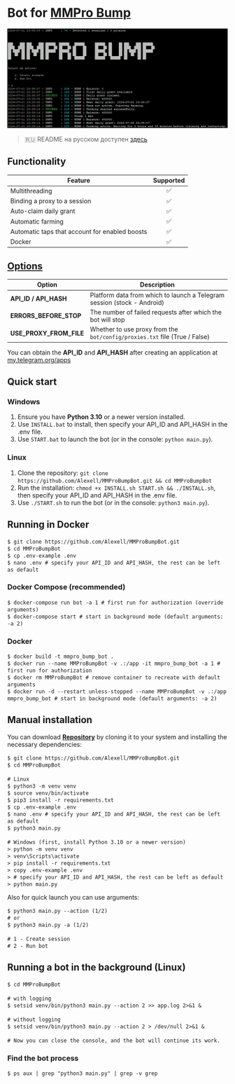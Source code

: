 # Bot for [MMPro Bump](https://alexell.ru/cc/mmpro)

![img1](.github/images/demo.png)

> 🇷🇺 README на русском доступен [здесь](README-RU.md)

## Functionality
| Feature                                                        | Supported  |
|----------------------------------------------------------------|:----------:|
| Multithreading                                                 |     ✅     |
| Binding a proxy to a session                                   |     ✅     |
| Auto-claim daily grant                                         |     ✅     |
| Automatic farming                                              |     ✅     |
| Automatic taps that account for enabled boosts                 |     ✅     |
| Docker                                                         |     ✅     |

## [Options](https://github.com/Alexell/MMProBumpBot/blob/main/.env-example)
| Option                  | Description                                                                |
|-------------------------|----------------------------------------------------------------------------|
| **API_ID / API_HASH**   | Platform data from which to launch a Telegram session (stock - Android)    |
| **ERRORS_BEFORE_STOP**  | The number of failed requests after which the bot will stop                |
| **USE_PROXY_FROM_FILE** | Whether to use proxy from the `bot/config/proxies.txt` file (True / False) |

You can obtain the **API_ID** and **API_HASH** after creating an application at [my.telegram.org/apps](https://my.telegram.org/apps)

## Quick start
### Windows
1. Ensure you have **Python 3.10** or a newer version installed.
2. Use `INSTALL.bat` to install, then specify your API_ID and API_HASH in the .env file.
3. Use `START.bat` to launch the bot (or in the console: `python main.py`).

### Linux
1. Clone the repository: `git clone https://github.com/Alexell/MMProBumpBot.git && cd MMProBumpBot`
2. Run the installation: `chmod +x INSTALL.sh START.sh && ./INSTALL.sh`, then specify your API_ID and API_HASH in the .env file.
3. Use `./START.sh` to run the bot (or in the console: `python3 main.py`).

## Running in Docker
```
$ git clone https://github.com/Alexell/MMProBumpBot.git
$ cd MMProBumpBot
$ cp .env-example .env
$ nano .env # specify your API_ID and API_HASH, the rest can be left as default
```
### Docker Compose (recommended)
```
$ docker-compose run bot -a 1 # first run for authorization (override arguments)
$ docker-compose start # start in background mode (default arguments: -a 2)
```
### Docker
```
$ docker build -t mmpro_bump_bot .
$ docker run --name MMProBumpBot -v .:/app -it mmpro_bump_bot -a 1 # first run for authorization
$ docker rm MMProBumpBot # remove container to recreate with default arguments
$ docker run -d --restart unless-stopped --name MMProBumpBot -v .:/app mmpro_bump_bot # start in background mode (default arguments: -a 2)
```

## Manual installation
You can download [**Repository**](https://github.com/Alexell/MMProBumpBot) by cloning it to your system and installing the necessary dependencies:
```
$ git clone https://github.com/Alexell/MMProBumpBot.git
$ cd MMProBumpBot

# Linux
$ python3 -m venv venv
$ source venv/bin/activate
$ pip3 install -r requirements.txt
$ cp .env-example .env
$ nano .env # specify your API_ID and API_HASH, the rest can be left as default
$ python3 main.py

# Windows (first, install Python 3.10 or a newer version)
> python -m venv venv
> venv\Scripts\activate
> pip install -r requirements.txt
> copy .env-example .env
> # specify your API_ID and API_HASH, the rest can be left as default
> python main.py
```

Also for quick launch you can use arguments:
```
$ python3 main.py --action (1/2)
# or
$ python3 main.py -a (1/2)

# 1 - Create session
# 2 - Run bot
```

## Running a bot in the background (Linux)
```
$ cd MMProBumpBot

# with logging
$ setsid venv/bin/python3 main.py --action 2 >> app.log 2>&1 &

# without logging
$ setsid venv/bin/python3 main.py --action 2 > /dev/null 2>&1 &

# Now you can close the console, and the bot will continue its work.
```

### Find the bot process
```
$ ps aux | grep "python3 main.py" | grep -v grep
```